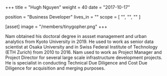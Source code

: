 +++
title = "Hugh Nguyen"
weight = 40
date = "2017-10-17"

position = "Business Developer"
lives_in = ""
scope = [
  "",
  "",
  ""
]

[asset]
  image = "/members/tinygopher.png"
+++

Nam obtained his doctoral degree in assset management and urban analytics from Kyoto University in 2019. He used to work as senior data scientist at Osaka University and in Swiss Federal Institute of Technology (ETH Zurich) from 2010 to 2016. Nam used to work as Project Manager and Project Director for several large scale infrastructure development projects. He is specialist in conducting Technical Due Diligence and Cost Due Diligence for acquisition and merging purposes.

